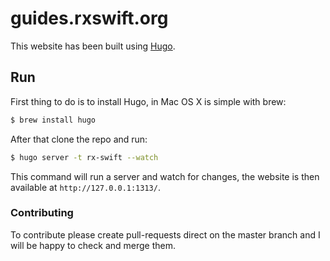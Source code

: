 guides.rxswift.org
===

This website has been built using [Hugo](http://gohugo.io).

## Run

First thing to do is to install Hugo, in Mac OS X is simple with brew:

```sh
$ brew install hugo
```

After that clone the repo and run:

```sh
$ hugo server -t rx-swift --watch
```

This command will run a server and watch for changes, the website is then available at `http://127.0.0.1:1313/`.

### Contributing

To contribute please create pull-requests direct on the master branch and I will be happy to check and merge them.